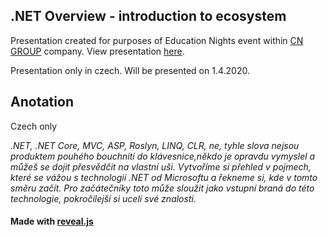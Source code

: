 
.NET Overview - introduction to ecosystem
---
Presentation created for purposes of Education Nights event within [CN GROUP](https://www.cngroup.dk/) company.
View presentation [here](https://artztju.github.io/.Net-Overview).

Presentation only in czech.
Will be presented on 1.4.2020.

Anotation
---
Czech only

_.NET, .NET Core, MVC, ASP, Roslyn, LINQ, CLR, ne, tyhle slova nejsou produktem pouhého bouchnití do klávesnice,někdo je opravdu vymyslel a můžeš se dojit přesvědčit na vlastní uši.
Vytvoříme si přehled v pojmech, které se vážou s technologií .NET od Microsoftu a řekneme si, kde v tomto směru začít.
Pro začátečníky toto může sloužit jako vstupní braná do této technologie, pokročilejší si ucelí své znalosti._


#### Made with [reveal.js](http://revealjs.com/)
